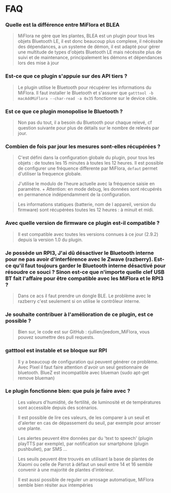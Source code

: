 # FAQ

### Quelle est la différence entre MiFlora et BLEA
> MiFlora ne gère que les plantes, BLEA est un plugin pour tous les objets Bluetooth LE, il est donc beaucoup plus complexe, 
il nécéssite des dépendances, a un systeme de démon, il est adapté pour gérer une multitude de types d'objets Bluetooth LE 
mais nécéssite plus de suivi et de maintenance, principalement les démons et dépendances lors des mise à jour

### Est-ce que ce plugin s'appuie sur des API tiers ?

> Le plugin utilise le Bluetooth pour récupérer les informations du MiFlora.
Il faut installer le Bluetooth et s'assurer que `gatttool -b macAddMiFlora --char-read -a 0x35` fonctionne sur le device cible.

### Est ce que ce plugin monopolise le Bluetooth ?

> Non pas du tout, il a besoin du Bluetooth pour chaque relevé, cf question suivante pour plus de détails sur le nombre de relevés par jour.


### Combien de fois par jour les mesures sont-elles récupérées ?

> C'est défini dans la configuration globale du plugin, pour tous les objets : de toutes les 15 minutes à toutes les 12 heures.
Il est possible de configurer une fréquence differente par MiFlora, `defaut` permet d'utiliser la frequence globale.

>J'utilise le modulo de l'heure actuelle avec la fréquence saisie en paramètre. +
Attention: en mode debug, les données sont récupérés en permanence indépendamment de la configuration.

> Les informations statiques (batterie, nom de l appareil, version du firmware) sont récupérées toutes les 12 heures : à minuit et midi.


### Avec quelle version de firmware ce plugin est-il compatible ?

> Il est compatible avec toutes les versions connues à ce jour (2.9.2) depuis la version 1.0 du plugin.


### Je possède un RPI3, J'ai dû désactiver le Bluetooth interne pour ne pas avoir d'interférence avec le Zwave (razberry). Est-ce qu'il faut toujours garder le Bluetooth interne désactivé pour résoudre ce souci ? Sinon est-ce que n'importe quelle clef USB BT fait l'affaire pour être compatible avec les MiFlora et le RPI3 ?

> Dans ce acs il faut prendre un dongle BLE. Le problème avec le razberry c'est seulement si on utilise le contrôleur interne.


### Je souhaite contribuer à l'amélioration de ce plugin, est ce possible ?

> Bien sur, le code est sur GitHub : rjullien/jeedom_MiFlora, vous pouvez soumettre des pull requests.

### gatttool est instable et se bloque sur RPI

> Il y a beaucoup de configuration qui peuvent générer ce problème. Avec Pixel il faut faire attention d'avoir un seul gestionnaire de bluetooth.
BlueZ est incompatible avec blueman (sudo apt-get remove blueman)

### Le plugin fonctionne bien: que puis je faire avec ?

> Les valeurs d'humidité, de fertilité, de luminosité et de températures sont accessible depuis des scénarios.

> Il est possible de lire ces valeurs, de les comparer à un seuil et d'alerter en cas de dépassement du seuil, par exemple pour arroser une plante.

> Les alertes peuvent être données par du 'text to speech' (plugin playTTS par exemple), par notification sur smartphone (plugin pushbullet), par SMS ...

> Les seuils peuvent être trouvés en utilisant la base de plantes de Xiaomi ou celle de Parrot à défaut un seuil entre 14 et 16 semble convenir à une majorité de plantes d'intérieur.

> Il est aussi possible de reguler un arrosage automatique, MiFlora semble bien résiter aux intempéries
